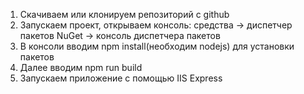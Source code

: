 ﻿1. Скачиваем или клонируем репозиторий с github
2. Запускаем проект, открываем консоль: средства -> диспетчер пакетов NuGet -> консоль диспетчера пакетов
3. В консоли вводим npm install(необходим nodejs) для установки пакетов
4. Далее вводим npm run build 
5. Запускаем приложение с помощью IIS Express